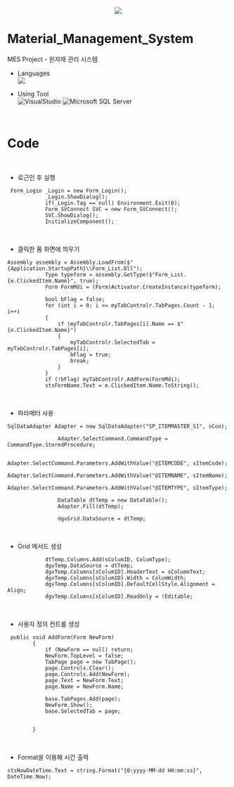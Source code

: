 <p align="center" dir="auto">
    <a target="_blank" rel="noopener noreferrer nofollow" href="https://camo.githubusercontent.com/0a8394c0ebe79b04b29d7b9d84399d07ec746f8b761c8251b8c4789ab02b541c/68747470733a2f2f726561646d652d747970696e672d7376672e6865726f6b756170702e636f6d2f3f6c696e65733d48656c6c6f3b57656c636f6d652b746f2b6d792b70726f66696c65213b486176652b612b6c6f6f6b2b61726f756e642126666f6e743d46697261253230436f646526636f6c6f723d2532334436324637392663656e7465723d747275652677696474683d323830266865696768743d3530"><img src="https://camo.githubusercontent.com/0a8394c0ebe79b04b29d7b9d84399d07ec746f8b761c8251b8c4789ab02b541c/68747470733a2f2f726561646d652d747970696e672d7376672e6865726f6b756170702e636f6d2f3f6c696e65733d48656c6c6f3b57656c636f6d652b746f2b6d792b70726f66696c65213b486176652b612b6c6f6f6b2b61726f756e642126666f6e743d46697261253230436f646526636f6c6f723d2532334436324637392663656e7465723d747275652677696474683d323830266865696768743d3530" data-canonical-src="https://readme-typing-svg.herokuapp.com/?lines=Hello;Welcome+to+my+profile!;Have+a+look+around!&amp;font=Fira%20Code&amp;color=%23D62F79&amp;center=true&amp;width=280&amp;height=50" style="max-width: 100%;"></a>
</p>

# Material_Management_System
MES Project - 원자재 관리 시스템

- Languages <br/><img src="https://camo.githubusercontent.com/dd433625a6e00049c26f08143705ff9e32d5da44f503f1be133664b11e37e34b/68747470733a2f2f696d672e736869656c64732e696f2f62616467652f432532332d3233393132303f7374796c653d666f722d7468652d6261646765266c6f676f3d632d7368617270266c6f676f436f6c6f723d7768697465" data-canonical-src="https://img.shields.io/badge/C%23-239120?style=for-the-badge&amp;logo=c-sharp&amp;logoColor=white" style="max-width: 100%;">

- Using Tool <br/>
<img alt="VisualStudio" src ="https://img.shields.io/badge/VisualStudio-5C2D91.svg?&style=for-the-badge&logo=VisualStudio&logoColor=Magenta "/> <img alt="Microsoft SQL Server" src ="https://img.shields.io/badge/Microsoft SQL Server-CC2927.svg?&style=for-the-badge&logo=Microsoft SQL Server&logoColor=sirver"/>

<br/>

# Code

<br/>

- 로근인 후 실행
```
 Form_Login _Login = new Form_Login();
            _Login.ShowDialog();
            if(_Login.Tag == null) Environment.Exit(0);
            Form_SVConnect SVC = new Form_SVConnect();
            SVC.ShowDialog();
            InitializeComponent();
```

<br/>

- 클릭한 품 화면에 띄우기
```
Assembly assembly = Assembly.LoadFrom($"{Application.StartupPath}\\Form_List.Dll");
            Type typeform = assembly.GetType($"Form_List.{e.ClickedItem.Name}", true);
            Form FormMdi = (Form)Activator.CreateInstance(typeform);

            bool bFlag = false;
            for (int i = 0; i <= myTabControlr.TabPages.Count - 1; i++)
            {
                if (myTabControlr.TabPages[i].Name == $"{e.ClickedItem.Name}")
                {
                    myTabControlr.SelectedTab = myTabControlr.TabPages[i];
                    bFlag = true;
                    break;
                }
            }
            if (!bFlag) myTabControlr.AddForm(FormMdi);
            stsFormName.Text = e.ClickedItem.Name.ToString();
```

<br/>

- 파라메터 사용
```
SqlDataAdapter Adapter = new SqlDataAdapter("SP_ITEMMASTER_S1", sCon);

                Adapter.SelectCommand.CommandType = CommandType.StoredProcedure;

                Adapter.SelectCommand.Parameters.AddWithValue("@ITEMCODE", sItemCode);
                Adapter.SelectCommand.Parameters.AddWithValue("@ITEMNAME", sItemName);
                Adapter.SelectCommand.Parameters.AddWithValue("@ITEMTYPE", sItemType);

                DataTable dtTemp = new DataTable();
                Adapter.Fill(dtTemp);

                dgvGrid.DataSource = dtTemp;
```

<br/>

- Grid 메서드 생성
```
            dtTemp.Columns.Add(sColumID, ColumType);
            dgvTemp.DataSource = dtTemp;
            dgvTemp.Columns[sColumID].HeaderText = sColumnText;
            dgvTemp.Columns[sColumID].Width = ColumWidth;
            dgvTemp.Columns[sColumID].DefaultCellStyle.Alignment = Align;
            dgvTemp.Columns[sColumID].ReadOnly = !Editable;
```

<br/>

- 사용자 정의 컨트롤 생성
```
 public void AddForm(Form NewForm)
        {
            if (NewForm == null) return;  
            NewForm.TopLevel = false;     
            TabPage page = new TabPage(); 
            page.Controls.Clear();        
            page.Controls.Add(NewForm);   
            page.Text = NewForm.Text;     
            page.Name = NewForm.Name;     

            base.TabPages.Add(page);      
            NewForm.Show();               
            base.SelectedTab = page;      
                                          
            
        }
```

<br/>

- Format을 이용해 시간 출력
```
stsNowDateTime.Text = string.Format("{0:yyyy-MM-dd HH:mm:ss}", DateTime.Now);
```
